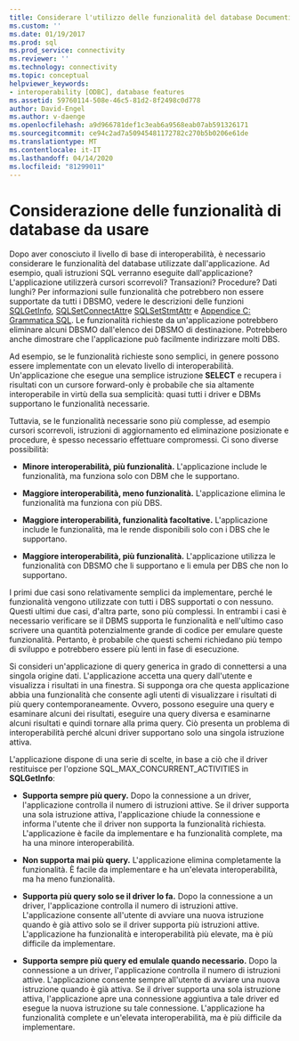 ```yaml
---
title: Considerare l'utilizzo delle funzionalità del database Documenti Microsoft
ms.custom: ''
ms.date: 01/19/2017
ms.prod: sql
ms.prod_service: connectivity
ms.reviewer: ''
ms.technology: connectivity
ms.topic: conceptual
helpviewer_keywords:
- interoperability [ODBC], database features
ms.assetid: 59760114-508e-46c5-81d2-8f2498c0d778
author: David-Engel
ms.author: v-daenge
ms.openlocfilehash: a9d966781def1c3eab6a9568eab07ab591326171
ms.sourcegitcommit: ce94c2ad7a50945481172782c270b5b0206e61de
ms.translationtype: MT
ms.contentlocale: it-IT
ms.lasthandoff: 04/14/2020
ms.locfileid: "81299011"
---
```

# <a name="considering-database-features-to-use"></a>Considerazione delle funzionalità di database da usare
Dopo aver conosciuto il livello di base di interoperabilità, è necessario considerare le funzionalità del database utilizzate dall'applicazione. Ad esempio, quali istruzioni SQL verranno eseguite dall'applicazione? L'applicazione utilizzerà cursori scorrevoli? Transazioni? Procedure? Dati lunghi? Per informazioni sulle funzionalità che potrebbero non essere supportate da tutti i DBSMO, vedere le descrizioni delle funzioni [SQLGetInfo](../../../odbc/reference/syntax/sqlgetinfo-function.md), [SQLSetConnectAttr](../../../odbc/reference/syntax/sqlsetconnectattr-function.md)e [SQLSetStmtAttr](../../../odbc/reference/syntax/sqlsetstmtattr-function.md) e [Appendice C: Grammatica SQL](../../../odbc/reference/appendixes/appendix-c-sql-grammar.md). Le funzionalità richieste da un'applicazione potrebbero eliminare alcuni DBSMO dall'elenco dei DBSMO di destinazione. Potrebbero anche dimostrare che l'applicazione può facilmente indirizzare molti DBS.  
  
 Ad esempio, se le funzionalità richieste sono semplici, in genere possono essere implementate con un elevato livello di interoperabilità. Un'applicazione che esegue una semplice istruzione **SELECT** e recupera i risultati con un cursore forward-only è probabile che sia altamente interoperabile in virtù della sua semplicità: quasi tutti i driver e DBMs supportano le funzionalità necessarie.  
  
 Tuttavia, se le funzionalità necessarie sono più complesse, ad esempio cursori scorrevoli, istruzioni di aggiornamento ed eliminazione posizionate e procedure, è spesso necessario effettuare compromessi. Ci sono diverse possibilità:  
  
-   **Minore interoperabilità, più funzionalità.** L'applicazione include le funzionalità, ma funziona solo con DBM che le supportano.  
  
-   **Maggiore interoperabilità, meno funzionalità.** L'applicazione elimina le funzionalità ma funziona con più DBS.  
  
-   **Maggiore interoperabilità, funzionalità facoltative.** L'applicazione include le funzionalità, ma le rende disponibili solo con i DBS che le supportano.  
  
-   **Maggiore interoperabilità, più funzionalità.** L'applicazione utilizza le funzionalità con DBSMO che li supportano e li emula per DBS che non lo supportano.  
  
 I primi due casi sono relativamente semplici da implementare, perché le funzionalità vengono utilizzate con tutti i DBS supportati o con nessuno. Questi ultimi due casi, d'altra parte, sono più complessi. In entrambi i casi è necessario verificare se il DBMS supporta le funzionalità e nell'ultimo caso scrivere una quantità potenzialmente grande di codice per emulare queste funzionalità. Pertanto, è probabile che questi schemi richiedano più tempo di sviluppo e potrebbero essere più lenti in fase di esecuzione.  
  
 Si consideri un'applicazione di query generica in grado di connettersi a una singola origine dati. L'applicazione accetta una query dall'utente e visualizza i risultati in una finestra. Si supponga ora che questa applicazione abbia una funzionalità che consente agli utenti di visualizzare i risultati di più query contemporaneamente. Ovvero, possono eseguire una query e esaminare alcuni dei risultati, eseguire una query diversa e esaminarne alcuni risultati e quindi tornare alla prima query. Ciò presenta un problema di interoperabilità perché alcuni driver supportano solo una singola istruzione attiva.  
  
 L'applicazione dispone di una serie di scelte, in base a ciò che il driver restituisce per l'opzione SQL_MAX_CONCURRENT_ACTIVITIES in **SQLGetInfo**:  
  
-   **Supporta sempre più query.** Dopo la connessione a un driver, l'applicazione controlla il numero di istruzioni attive. Se il driver supporta una sola istruzione attiva, l'applicazione chiude la connessione e informa l'utente che il driver non supporta la funzionalità richiesta. L'applicazione è facile da implementare e ha funzionalità complete, ma ha una minore interoperabilità.  
  
-   **Non supporta mai più query.** L'applicazione elimina completamente la funzionalità. È facile da implementare e ha un'elevata interoperabilità, ma ha meno funzionalità.  
  
-   **Supporta più query solo se il driver lo fa.** Dopo la connessione a un driver, l'applicazione controlla il numero di istruzioni attive. L'applicazione consente all'utente di avviare una nuova istruzione quando è già attivo solo se il driver supporta più istruzioni attive. L'applicazione ha funzionalità e interoperabilità più elevate, ma è più difficile da implementare.  
  
-   **Supporta sempre più query ed emulale quando necessario.** Dopo la connessione a un driver, l'applicazione controlla il numero di istruzioni attive. L'applicazione consente sempre all'utente di avviare una nuova istruzione quando è già attiva. Se il driver supporta una sola istruzione attiva, l'applicazione apre una connessione aggiuntiva a tale driver ed esegue la nuova istruzione su tale connessione. L'applicazione ha funzionalità complete e un'elevata interoperabilità, ma è più difficile da implementare.
